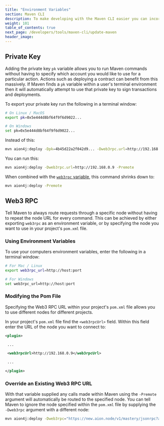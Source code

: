 ```yaml
---
title: "Environment Variables"
section: Maven CLI
description: To make developing with the Maven CLI easier you can incorporate environment variables into your workflow. The Aion plugin for Maven is configured to watch for certain variables. If it finds these variables then it skips repetitive steps in the smart contract workflow.
weight: 101
table_of_contents: true
next_page: /developers/tools/maven-cli/update-maven
header_image:
---
```


## Private Key

Adding the private key `pk` variable allows you to run Maven commands without having to specify which account you would like to use for a particular action. Actions such as deploying a contract can benefit from this massively. If Maven finds a `pk` variable within a user's terminal environment then it will automatically attempt to use that private key to sign transactions and deployments.

To export your private key run the following in a terminal window:

```bash
# On Linux / MacOS
export pk=0x5e444d8bf64f9f6d9022...

# On Windows
set pk=0x5e444d8bf64f9f6d9022...
```

Instead of this:

```bash
mvn aion4j:deploy -Dpk=4b45d22a2f042d9... -Dweb3rpc.url=http://192.168.0.9 -Premote
```

You can run this:

```bash
mvn aion4j:deploy -Dweb3rpc.url=http://192.168.0.9 -Premote
```

When combined with the [`web3rpc` variable](#section-web3-rpc), this command shrinks down to:

```bash
mvn aion4j:deploy -Premote
```

## Web3 RPC

Tell Maven to always route requests through a specific node without having to repeat the node URL for every command. This can be achieved by either exporting `web3rpc` as an environment variable, or by specifying the node you want to use in your project's `pom.xml` file.

### Using Environment Variables

To use your computers environment variables, enter the following in a terminal window:

```bash
# For Mac / Linux
export web3rpc_url=http://host:port

# For Windows
set web3rpc_url=http://host:port
```

### Modifying the Pom File

Specifying the Web3 RPC URL within your project's `pom.xml` file allows you to use different nodes for different projects.

In your project's `pom.xml` file find the `<web3rpcUrl>` field. Within this field enter the URL of the node you want to connect to:

```xml
<plugin>

 ...

 <web3rpcUrl>http://192.168.0.9</web3rpcUrl>

 ...

</plugin>
```

### Override an Existing Web3 RPC URL

With that variable supplied any calls made within Maven using the `-Premote` argument will automatically be routed to the specified node. You can tell Maven to ignore the node specified within the `pom.xml` file by supplying the `-Dweb3rpc` argument with a different node:

```bash
mvn aion4j:deploy -Dweb3rpc="https://new.aion.node/v1/mastery/jsonrpc?apiKey=123456abcdef..." -Premote
```
